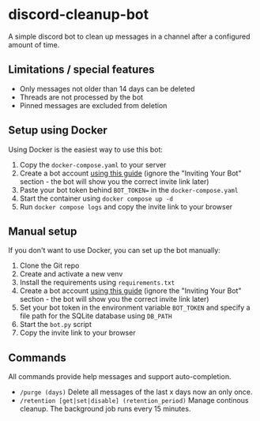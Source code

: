 # discord-cleanup-bot
A simple discord bot to clean up messages in a channel after a configured amount of time.

## Limitations / special features
- Only messages not older than 14 days can be deleted
- Threads are not processed by the bot
- Pinned messages are excluded from deletion

## Setup using Docker
Using Docker is the easiest way to use this bot:
1. Copy the `docker-compose.yaml` to your server
2. Create a bot account [using this guide](https://discordpy.readthedocs.io/en/stable/discord.html#creating-a-bot-account) (ignore the "Inviting Your Bot" section - the bot will show you the correct invite link later)
3. Paste your bot token behind `BOT_TOKEN=` in the `docker-compose.yaml`
4. Start the container using `docker compose up -d`
5. Run `docker compose logs` and copy the invite link to your browser

## Manual setup
If you don't want to use Docker, you can set up the bot manually:
1. Clone the Git repo
2. Create and activate a new venv
3. Install the requirements using `requirements.txt`
4. Create a bot account [using this guide](https://discordpy.readthedocs.io/en/stable/discord.html#creating-a-bot-account) (ignore the "Inviting Your Bot" section - the bot will show you the correct invite link later)
5. Set your bot token in the environment variable `BOT_TOKEN` and specify a file path for the SQLite database using `DB_PATH`
6. Start the `bot.py` script
7. Copy the invite link to your browser

## Commands
All commands provide help messages and support auto-completion.
- `/purge (days)` Delete all messages of the last x days now an only once.
- `/retention [get|set|disable] (retention_period)` Manage continous cleanup. The background job runs every 15 minutes.